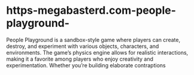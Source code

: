 # https-megabasterd.com-people-playground-
People Playground is a sandbox-style game where players can create, destroy, and experiment with various objects, characters, and environments. The game’s physics engine allows for realistic interactions, making it a favorite among players who enjoy creativity and experimentation. Whether you’re building elaborate contraptions 
